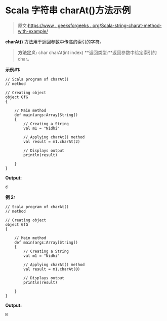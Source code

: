 # Scala 字符串 charAt()方法示例

> 原文:[https://www . geeksforgeeks . org/Scala-string-charat-method-with-example/](https://www.geeksforgeeks.org/scala-string-charat-method-with-example/)

**charAt()** 方法用于返回参数中传递的索引的字符。

> **方法定义:** char charAt(int index)
> **返回类型:**返回参数中给定索引的 char。

**示例#1:**

```
// Scala program of charAt()
// method

// Creating object
object GfG
{ 

    // Main method
    def main(args:Array[String])
    {
        // Creating a String
        val m1 = "Nidhi"

        // Applying charAt() method
        val result = m1.charAt(2)

        // Displays output
        println(result)

    }
} 
```

**Output:**

```
d

```

**例 2:**

```
// Scala program of charAt()
// method

// Creating object
object GfG
{ 

    // Main method
    def main(args:Array[String])
    {
        // Creating a String
        val m1 = "Nidhi"

        // Applying charAt() method
        val result = m1.charAt(0)

        // Displays output
        println(result)

    }
} 
```

**Output:**

```
N

```